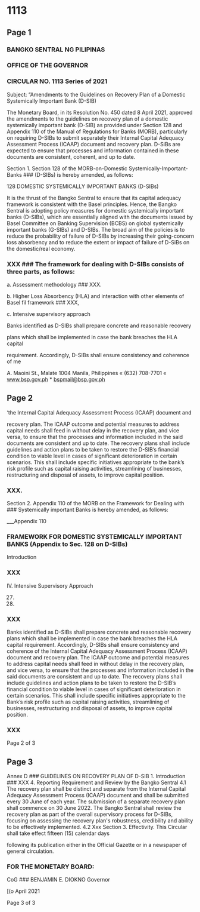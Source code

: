 # 1113

## Page 1

### BANGKO SENTRAL NG PILIPINAS

### OFFICE OF THE GOVERNOR

### CIRCULAR NO. 1113 Series of 2021

Subject: “Amendments to the Guidelines on Recovery Plan of a Domestic Systemically Important Bank (D-SIB)

The Monetary Board, in its Resolution No. 450 dated 8 April 2021, approved the amendments to the guidelines on recovery plan of a domestic systemically important bank (D-SIB) as provided under Section 128 and Appendix 110 of the Manual of Regulations for Banks (MORB), particularly on requiring D-SIBs to submit separately their Internal Capital Adequacy Assessment Process (ICAAP) document and recovery plan. D-SiBs are expected to ensure that processes and information contained in these documents are consistent, coherent, and up to date.

Section 1. Section 128 of the MORB-on-Domestic Systemicaily-Important-Banks ### (D-SIBs) is hereby amended, as follows:

128 DOMESTIC SYSTEMICALLY IMPORTANT BANKS (D-SIBs)

It is the thrust of the Bangko Sentral to ensure that its capital adequacy framework is consistent with the Basel principles. Hence, the Bangko Sentral is adopting policy measures for domestic systemically important banks (D-SIBs), which are essentially aligned with the documents issued by Basel Committee on Banking Supervision (BCBS) on global systemically important banks (G-SIBs) and D-SIBs. The broad aim of the policies is to reduce the probability of failure of D-SIBs by increasing their going-concern loss absorbency and to reduce the extent or impact of failure of D-SiBs on the domestic/real economy.

### XXX ### The framework for dealing with D-SIBs consists of three parts, as follows:

a. Assessment methodology ### XXX.

b. Higher Loss Absorbency (HLA) and interaction with other elements of Basel fil framework ### XXX,

c. Intensive supervisory approach

Banks identified as D-SIBs shall prepare concrete and reasonable recovery

plans which shall be implemented in case the bank breaches the HLA capital

requirement. Accordingly, D-SIBs shall ensure consistency and coherence of me

A. Maoini St., Malate 1004 Manila, Philippines « (632) 708-7701 « www.bsp.gov.ph * bspmail@bsp.gov.ph

## Page 2

‘the Internal Capital Adequacy Assessment Process (ICAAP) document and

recovery plan. The ICAAP outcome and potential measures to address capital needs shall feed in without delay in the recovery plan, and vice versa, to ensure that the processes and information included in the said documents are consistent and up to date. The recovery plans shall include guidelines and action plans to be taken to restore the D-SIB’s financial condition to viable level in cases of significant deterioration in certain scenarios. This shall include specific initiatives appropriate to the bank’s risk profile such as capital raising activities, streamlining of businesses, restructuring and disposal of assets, to improve capital position.

### XXX.

Section 2. Appendix 110 of the MORB on the Framework for Dealing with ### Systemically important Banks is hereby amended, as follows:

___Appendix 110

### FRAMEWORK FOR DOMESTIC SYSTEMICALLY IMPORTANT BANKS (Appendix to Sec. 128 on D-SIBs)

Introduction

### XXX

IV. Intensive Supervisory Approach

27.

28.

### XXX

Banks identified as D-SIBs shall prepare concrete and reasonable recovery plans which shall be implemented in case the bank breaches the HLA capital requirement. Accordingly, D-SIBs shall ensure consistency and coherence of the Internal Capital Adequacy Assessment Process (ICAAP) document and recovery plan. The ICAAP outcome and potential measures to address capital needs shall feed in without delay in the recovery plan, and vice versa, to ensure that the processes and information included in the said documents are consistent and up to date. The recovery plans shall include guidelines and action plans to be taken to restore the D-SIB’s financial condition to viable level in cases of significant deterioration in certain scenarios. This shall include specific initiatives appropriate to the Bank’s risk profile such as capital raising activities, streamlining of businesses, restructuring and disposal of assets, to improve capital position.

### XXX

Page 2 of 3

## Page 3

Annex D ### GUIDELINES ON RECOVERY PLAN OF D-SIB 1. Introduction ### XXX 4. Reporting Requirement and Review by the Bangko Sentral 4.1 The recovery plan shall be distinct and separate from the Internal Capital Adequacy Assessment Process (ICAAP) document and shall be submitted every 30 June of each year. The submission of a separate recovery plan shall commence on 30 June 2022. The Bangko Sentral shall review the recovery plan as part of the overall supervisory process for D-SIBs, focusing on assessing the recovery plan's robustness, credibility and ability to be effectively implemented. 4.2 Xxx Section 3. Effectivity. This Circular shall take effect fifteen (15) calendar days

following its publication either in the Official Gazette or in a newspaper of general circulation.

### FOR THE MONETARY BOARD:

CoG ### BENJAMIN E. DIOKNO Governor

[(o April 2021

Page 3 of 3 
